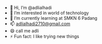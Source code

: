 - 👋 Hi, I’m @adlialhadi
- 👀 I’m interested in world of technology
- 🌱 I’m currently learning at SMKN 6 Padang
- 📫 adlialhadi2710@gmail.com
- 😄 call me adli
- ⚡ Fun fact: I like trying new things

<!---
adlialhadi/adlialhadi is a ✨ special ✨ repository because its `README.md` (this file) appears on your GitHub profile.
You can click the Preview link to take a look at your changes.
--->
